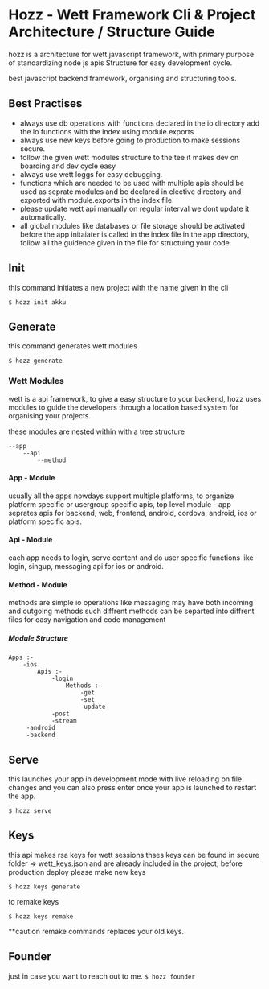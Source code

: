 # Hozz - Wett Framework Cli & Project Architecture / Structure Guide

hozz is a architecture for wett javascript framework, with primary purpose of standardizing node js apis Structure for easy development cycle.

best javascript backend framework, organising and structuring tools.

## Best Practises

- always use db operations with functions declared in the io directory add the io functions with the index using module.exports
- always use new keys before going to production to make sessions secure.
- follow the given wett modules structure to the tee it makes dev on boarding and dev cycle easy
- always use wett loggs for easy debugging.
- functions which are needed to be used with multiple apis should be used as seprate modules and be declared in elective directory and exported with module.exports in the index file.
- please update wett api manually on regular interval we dont update it automatically.
- all global modules like databases or file storage should be activated before the app initaiater is called in the index file in the app directory, follow all the guidence given in the file for structuing your code.

## Init

this command initiates a new project with the name given in the cli

`$ hozz init akku`

## Generate

this command generates wett modules

` $ hozz generate `

### Wett Modules

wett is a api framework, to give a easy structure to your backend, hozz uses modules to guide the developers through a location based system for organising your projects.

these modules are nested within with a tree structure

    --app
        --api
            --method


#### App - Module
usually all the apps nowdays support multiple platforms, to organize platform specific or usergroup specific apis, top level module - app seprates apis for backend, web, frontend, android, cordova, android, ios or platform specific apis.

#### Api - Module
each app needs to login, serve content and do user specific functions like login, singup, messaging api for ios or android.

#### Method - Module
methods are simple io operations like messaging may have both incoming and outgoing methods such diffrent methods can be separted into  diffrent files for easy navigation and code management

##### Module Structure

    Apps :-
        -ios
            Apis :-
                -login
                    Methods :-
                        -get
                        -set
                        -update
                -post
                -stream
         -android
         -backend

## Serve

this launches your app in development mode with live reloading on file changes and you can also press enter once your app is launched to restart the app.

` $ hozz serve `

## Keys

this api makes rsa keys for wett sessions thses keys can be found in secure folder => wett_keys.json and are already included in the project, before production deploy please make new keys

` $ hozz keys generate `

to remake keys

` $ hozz keys remake `

**caution
remake commands replaces your old keys.

## Founder
just in case you want to reach out to me.
` $ hozz founder `
